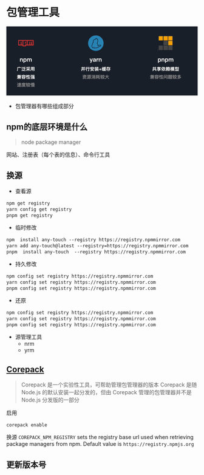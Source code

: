 # 包管理工具

![](./asset/npm.png)

- 包管理器有哪些组成部分
## npm的底层环境是什么
> node package manager

网站、注册表（每个表的信息）、命令行工具

## 换源

- 查看源
```shell
npm get registry
yarn config get registry
pnpm get registry 
```
- 临时修改
```shell
npm  install any-touch --registry https://registry.npmmirror.com
yarn add any-touch@latest --registry=https://registry.npmmirror.com
pnpm  install any-touch  --registry https://registry.npmmirror.com
```
- 持久修改
```shell
npm config set registry https://registry.npmmirror.com
yarn config set registry https://registry.npmmirror.com
pnpm config set registry https://registry.npmmirror.com
```
- 还原
```shell
npm config set registry https://registry.npmmirror.com
yarn config set registry https://registry.npmmirror.com
pnpm config set registry https://registry.npmmirror.com
```
- 源管理工具
  - nrm
  - yrm

## [Corepack](https://nodejs.cn/api/corepack.html)

> Corepack 是一个实验性工具，可帮助管理包管理器的版本
> Corepack 是随 Node.js 的默认安装一起分发的，但由 Corepack 管理的包管理器并不是 Node.js 分发版的一部分

启用
```shell
corepack enable
```

换源
`COREPACK_NPM_REGISTRY` sets the registry base url used when retrieving package managers from npm. Default value is `https://registry.npmjs.org`




## 更新版本号

